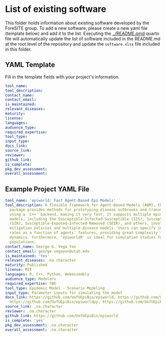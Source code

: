 # List of existing software

This folder holds information about existing software developed by the ForeSITE group. To add a new software, please create a new yaml file (template below) and add it to the list. Executing the [../README.qmd](../README.qmd) quarto file will automatically update the list of software included in the README.md at the root level of the repository and update the `software.xlsx` file included in this folder.

## YAML Template
Fill in the template fields with your project's information.
```yaml
tool_name: 
tool_description:
contact_name:
contact_email:
is_maintained:
relevant_diseases:
maturity: 
license: 
languages:
audience_type:
required_expertise:
tool_type:
input_type:
docs_link:
source_link:
reviewer:
github_link:
is_complete:
pkg_dev_assessment:
overall_assessment:
```

## Example Project YAML File 
```yaml
tool_name: 'epiworld: Fast Agent-Based Epi Models'
tool_description: A flexible framework for Agent-Based Models (ABM), the 'epiworldR'
  package provides methods for prototyping disease outbreaks and transmission models
  using a 'C++' backend, making it very fast. It supports multiple epidemiological
  models, including the Susceptible-Infected-Susceptible (SIS), Susceptible-Infected-Removed
  (SIR), Susceptible-Exposed-Infected-Removed (SEIR), and others, involving arbitrary
  mitigation policies and multiple-disease models. Users can specify infectiousness/susceptibility
  rates as a function of agents' features, providing great complexity for the model
  dynamics. Furthermore, 'epiworldR' is ideal for simulation studies featuring large
  populations.
contact_name: George G. Vega Yon
contact_email: george.vegayon@utah.edu
is_maintained: 'Yes'
relevant_diseases: .na.character
maturity: Published
license: MIT
languages: R, C++, Python, Webessembly
audience_type: Modelers
required_expertise: TBD
tool_type: Epidemic Model - Scenario Modeling
input_type: Parameter inputs for simulating the model
docs_link: https://github.com/UofUEpiBio/epiworld, https://github.com/UofUEpiBio/epiworldR/,
  https://github.com/UofUEpiBio/epiworldpy, https://github.com/UofUEpiBio/epiworldRShiny
source_link: .na.character
reviewer: .na.character
github_link: https://github.com/UofUEpiBio/epiworld
is_complete: 'yes'
pkg_dev_assessment: .na.character
overall_assessment: .na.character
```

